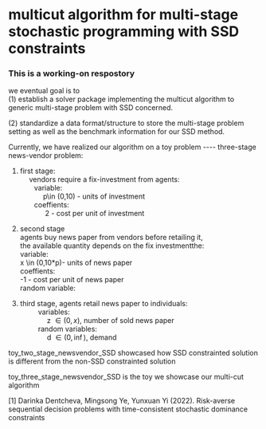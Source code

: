 # multicut algorithm for multi-stage stochastic programming with SSD constraints

### This is a working-on respostory
we eventual goal is to <br>
(1) establish a solver package implementing the multicut algorithm to generic multi-stage problem with SSD concerned. <br>

(2) standardize a data format/structure to store the multi-stage problem setting as well as the benchmark information for our SSD method. <br>

Currently, we have realized our algorithm on a toy problem ---- three-stage news-vendor problem:<br>

1) first stage:<br>
&emsp; vendors require a fix-investment from agents:<br>
        &emsp;&emsp;variable:<br>
            &emsp;&emsp; &emsp;p\in (0,10) - units of investment<br>
        &emsp;&emsp;coeffients:<br>
            &emsp;&emsp; &emsp; 2 - cost per unit of investment<br>
            
2) second stage<br>
    agents buy news paper from vendors before retailing it, <br>
    the available quantity depends on the fix investmentthe:<br>
        variable:<br>
            x \in (0,10*p)- units of news paper<br>
        coeffients:<br>
            -1 - cost per unit of news paper<br>
        random variable:<br>
3) third stage, agents retail news paper to individuals:<br>
&emsp; &emsp; variables:<br>
&emsp; &emsp; &emsp; z $\in (0,x)$, number of sold news paper<br>
&emsp; &emsp; random variables:<br>
&emsp; &emsp; &emsp; d $\in (0,\inf)$, demand<br> 

toy_two_stage_newsvendor_SSD showcased how SSD constrainted solution is different from the non-SSD constrainted solution

toy_three_stage_newsvendor_SSD is the toy we showcase our multi-cut algorithm

[1] Darinka Dentcheva, Mingsong Ye, Yunxuan Yi (2022). Risk-averse sequential decision problems with time-consistent stochastic
dominance constraints
